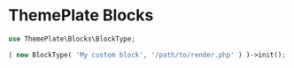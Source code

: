 # ThemePlate Blocks

```php
use ThemePlate\Blocks\BlockType;

( new BlockType( 'My custom block', '/path/to/render.php' ) )->init();
```
